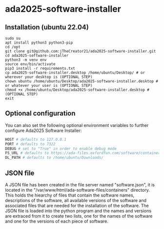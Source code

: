 # ada2025-software-installer
## Installation (ubuntu 22.04)

    sudo su
    apt install python3 python3-pip
    cd /opt
    git clone git@github.com:jTheCreator21/ada2025-software-installer.git
    cd ada2025-software-installer
    python3 -m venv env
    source env/bin/activate
    pip3 install -r requirements.txt
    cp ada2025-software-installer.desktop /home/ubuntu/Desktop/ # or wherever your desktop is (OPTIONAL STEP)
    chown ubuntu /home/ubuntu/Desktop/ada2025-software-installer.desktop # or whatever your user is (OPTIONAL STEP)
    chmod +x /home/ubuntu/Desktop/ada2025-software-installer.desktop # (OPTIONAL STEP)
    exit

## Optional configuration
You can also set the following optional environment variables to further configure Ada2025 Software Installer:

```bash
HOST # defaults to 127.0.0.1
PORT # defaults to 7322
DEBUG # set to "True" in order to enable debug mode
FS_URL # defaults to https://ada-files.oxfordfun.com/software/containers/
DL_PATH # defaults to /home/ubuntu/Downloads/
```

## JSON file
A JSON file has been created in the file server named "software.json", it is located in the "/var/www/html/ada-software-files/containers" directory. This holds the hiearchy of files that contain the software names, descriptions of the software, all available versions of the software and associated files that are needed for the installation of the software. The JSON file is loaded into the python program and the names and versions are extraced from it to create two lists, one for the names of the software and one for the versions of each piece of software.